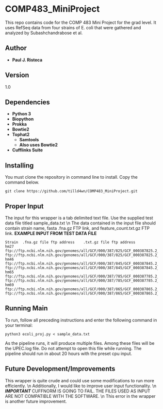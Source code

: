 # COMP483_MiniProject
This repo contains code for the COMP 483 Mini Project for the grad level. It uses RefSeq data from four strains of E. coli that were gathered and analyzed by Subashchandrabose et al.

## Author
* **Paul J. Risteca**

## Version
1.0

## Dependencies
* **Python 3**
* **Biopython**
* **Prokka**
* **Bowtie2**
* **Tophat2**
  * **Samtools**
  * **Also uses Bowtie2**
* **Cufflinks Suite**

## Installing

You must clone the repository in command line to install. Copy the command below.
```
git clone https://github.com/tilld4wn/COMP483_MiniProject.git
```

## Proper Input
The input for this wrapper is a tab delimited text file. Use the supplied test data file titled sample_data.txt \n
The data contained in the input file should contain strain name, fasta .fna.gz FTP link, and feature_count.txt.gz FTP link. 
**EXAMPLE INPUT FROM TEST DATA FILE**
```
Strain	.fna.gz file ftp address	.txt.gz file ftp address
hm27	ftp://ftp.ncbi.nlm.nih.gov/genomes/all/GCF/000/387/825/GCF_000387825.2_ASM38782v2/GCF_000387825.2_ASM38782v2_genomic.fna.gz	ftp://ftp.ncbi.nlm.nih.gov/genomes/all/GCF/000/387/825/GCF_000387825.2_ASM38782v2/GCF_000387825.2_ASM38782v2_feature_count.txt.gz
hm46	ftp://ftp.ncbi.nlm.nih.gov/genomes/all/GCF/000/387/845/GCF_000387845.2_ASM38784v2/GCF_000387845.2_ASM38784v2_genomic.fna.gz	ftp://ftp.ncbi.nlm.nih.gov/genomes/all/GCF/000/387/845/GCF_000387845.2_ASM38784v2/GCF_000387845.2_ASM38784v2_feature_count.txt.gz
hm65	ftp://ftp.ncbi.nlm.nih.gov/genomes/all/GCF/000/387/785/GCF_000387785.2_ASM38778v2/GCF_000387785.2_ASM38778v2_genomic.fna.gz	ftp://ftp.ncbi.nlm.nih.gov/genomes/all/GCF/000/387/785/GCF_000387785.2_ASM38778v2/GCF_000387785.2_ASM38778v2_feature_count.txt.gz
hm69	ftp://ftp.ncbi.nlm.nih.gov/genomes/all/GCF/000/387/865/GCF_000387865.2_ASM38786v2/GCF_000387865.2_ASM38786v2_genomic.fna.gz	ftp://ftp.ncbi.nlm.nih.gov/genomes/all/GCF/000/387/865/GCF_000387865.2_ASM38786v2/GCF_000387865.2_ASM38786v2_feature_count.txt.gz
```

## Running Main 
To run, follow all preceding instructions and enter the following command in your terminal:
```
python3 ecoli_proj.py < sample_data.txt
```
As the pipeline runs, it will produce multiple files. Among these files will be the UPEC.log file. Do not attempt to open this file while running.
The pipeline should run in about 20 hours with the preset cpu input.

## Future Development/Improvements
This wrapper is quite crude and could use some modifications to run more efficiently. \n
Additionally, I would like to improve user input functionality. \n
***IMPORTANT*** 
CUFFNORM IS GOING TO FAIL. THE FILES USED AS INPUT ARE NOT COMPATIBLE WITH THE SOFTWARE. \n
This error in the wrapper is another future improvement.

